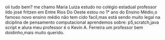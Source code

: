 oii tudo bem? 
me chamo Maria Luiza
estudo no colégio estadual professor ildo josé fritzen em Entre Rios Do Oeste 
estou no 1° ano do Ensino Médio,o famoso novo ensino médio não tem cido facíl,mas está sendo muito legal
na diciplina de pensamento computacional aprendemos sobre:
p5,scratch,java script e alura
meu professor é o Kevin A. Ferreira 
um professor bem doidinho,mais muito querido.

